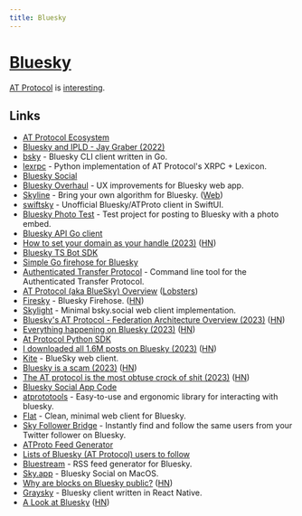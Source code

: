 ```yaml
---
title: Bluesky
---
```


# [Bluesky](https://blueskyweb.xyz/)

[AT Protocol](https://atproto.com/) is [interesting](https://news.ycombinator.com/item?id=35881905).

## Links

- [AT Protocol Ecosystem](https://github.com/bluesky-social/atproto-ecosystem)
- [Bluesky and IPLD - Jay Graber (2022)](https://www.youtube.com/watch?v=jGbBZbl-V8Y)
- [bsky](https://github.com/mattn/bsky) - Bluesky CLI client written in Go.
- [lexrpc](https://github.com/snarfed/lexrpc) - Python implementation of AT Protocol's XRPC + Lexicon.
- [Bluesky Social](https://bsky.app/)
- [Bluesky Overhaul](https://github.com/xenohunter/bluesky-overhaul) - UX improvements for Bluesky web app.
- [Skyline](https://github.com/louislva/skyline) - Bring your own algorithm for Bluesky. ([Web](https://skyline.gay/))
- [swiftsky](https://github.com/rmcan/swiftsky) - Unofficial Bluesky/ATProto client in SwiftUI.
- [Bluesky Photo Test](https://github.com/robpc/bluesky-photo-test) - Test project for posting to Bluesky with a photo embed.
- [Bluesky API Go client](https://github.com/karalabe/go-bluesky)
- [How to set your domain as your handle (2023)](https://blueskyweb.xyz/blog/4-28-2023-domain-handle-tutorial) ([HN](https://news.ycombinator.com/item?id=35749737))
- [Bluesky TS Bot SDK](https://github.com/tautologer/easy-bsky-bot-sdk)
- [Simple Go firehose for Bluesky](https://github.com/CharlesDardaman/blueskyfirehose)
- [Authenticated Transfer Protocol](https://github.com/nrempel/atp) - Command line tool for the Authenticated Transfer Protocol.
- [AT Protocol (aka BlueSky) Overview](https://atproto.com/guides/overview) ([Lobsters](https://lobste.rs/s/2lne9h/at_protocol_aka_bluesky_overview))
- [Firesky](https://firesky.tv/) - Bluesky Firehose. ([HN](https://news.ycombinator.com/item?id=35810901))
- [Skylight](https://github.com/penpenpng/skylight) - Minimal bsky.social web client implementation.
- [Bluesky's AT Protocol - Federation Architecture Overview (2023)](https://blueskyweb.xyz/blog/5-5-2023-federation-architecture) ([HN](https://news.ycombinator.com/item?id=35834106))
- [Everything happening on Bluesky (2023)](https://www.theverge.com/2023/5/2/23708385/bluesky-weather-report-moderation-app-store) ([HN](https://news.ycombinator.com/item?id=35830612))
- [At Protocol Python SDK](https://github.com/MarshalX/atproto)
- [I downloaded all 1.6M posts on Bluesky (2023)](https://worthdoingbadly.com/bsky/) ([HN](https://news.ycombinator.com/item?id=35845504))
- [Kite](https://github.com/callmearta/kite) - BlueSky web client.
- [Bluesky is a scam (2023)](https://fiatjaf.com/ab1127fb.html) ([HN](https://news.ycombinator.com/item?id=35858111))
- [The AT protocol is the most obtuse crock of shit (2023)](https://urbanists.social/@sam/110339902538138997) ([HN](https://news.ycombinator.com/item?id=35881170))
- [Bluesky Social App Code](https://github.com/bluesky-social/social-app)
- [atprototools](https://github.com/ianklatzco/atprototools) - Easy-to-use and ergonomic library for interacting with bluesky.
- [Flat](https://github.com/sabigara/flat) - Clean, minimal web client for Bluesky.
- [Sky Follower Bridge](https://github.com/kawamataryo/sky-follower-bridge) - Instantly find and follow the same users from your Twitter follower on Bluesky.
- [ATProto Feed Generator](https://github.com/bluesky-social/feed-generator)
- [Lists of Bluesky (AT Protocol) users to follow](https://github.com/gunnargrosch/bluesky-lists)
- [Bluestream](https://github.com/kawarimidoll/bluestream) - RSS feed generator for Bluesky.
- [Sky.app](https://github.com/jcsalterego/Sky.app) - Bluesky Social on MacOS.
- [Why are blocks on Bluesky public?](https://atproto.com/blog/block-implementation) ([HN](https://news.ycombinator.com/item?id=36284614))
- [Graysky](https://github.com/mozzius/graysky) - Bluesky client written in React Native.
- [A Look at Bluesky](https://juliette.page/blog/bluesky.html) ([HN](https://news.ycombinator.com/item?id=36557378))
